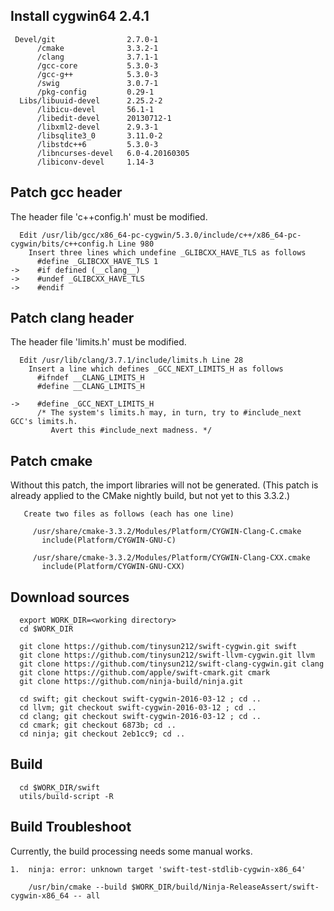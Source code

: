 
Install cygwin64 2.4.1
----------------------
```
 Devel/git                2.7.0-1
      /cmake              3.3.2-1
      /clang              3.7.1-1 
      /gcc-core           5.3.0-3
      /gcc-g++            5.3.0-3
      /swig               3.0.7-1
      /pkg-config         0.29-1
  Libs/libuuid-devel      2.25.2-2
      /libicu-devel       56.1-1
      /libedit-devel      20130712-1
      /libxml2-devel      2.9.3-1
      /libsqlite3_0       3.11.0-2
      /libstdc++6         5.3.0-3
      /libncurses-devel   6.0-4.20160305
      /libiconv-devel     1.14-3
```

Patch gcc header
----------------
  
  The header file 'c++config.h' must be modified.
```
  Edit /usr/lib/gcc/x86_64-pc-cygwin/5.3.0/include/c++/x86_64-pc-cygwin/bits/c++config.h Line 980
    Insert three lines which undefine _GLIBCXX_HAVE_TLS as follows
      #define _GLIBCXX_HAVE_TLS 1
->    #if defined (__clang__)
->    #undef _GLIBCXX_HAVE_TLS
->    #endif    
``` 

Patch clang header
------------------

  The header file 'limits.h' must be modified.
```
  Edit /usr/lib/clang/3.7.1/include/limits.h Line 28
    Insert a line which defines _GCC_NEXT_LIMITS_H as follows
      #ifndef __CLANG_LIMITS_H
      #define __CLANG_LIMITS_H

->    #define _GCC_NEXT_LIMITS_H
      /* The system's limits.h may, in turn, try to #include_next GCC's limits.h.
         Avert this #include_next madness. */
```

Patch cmake
-----------

  Without this patch, the import libraries will not be generated.
  (This patch is already applied to the CMake nightly build, but not yet to this 3.3.2.)
```
   Create two files as follows (each has one line)
 
     /usr/share/cmake-3.3.2/Modules/Platform/CYGWIN-Clang-C.cmake
       include(Platform/CYGWIN-GNU-C)
 
     /usr/share/cmake-3.3.2/Modules/Platform/CYGWIN-Clang-CXX.cmake
       include(Platform/CYGWIN-GNU-CXX)
```

Download sources
----------------
```
  export WORK_DIR=<working directory>
  cd $WORK_DIR
  
  git clone https://github.com/tinysun212/swift-cygwin.git swift
  git clone https://github.com/tinysun212/swift-llvm-cygwin.git llvm
  git clone https://github.com/tinysun212/swift-clang-cygwin.git clang
  git clone https://github.com/apple/swift-cmark.git cmark
  git clone https://github.com/ninja-build/ninja.git

  cd swift; git checkout swift-cygwin-2016-03-12 ; cd ..
  cd llvm; git checkout swift-cygwin-2016-03-12 ; cd ..
  cd clang; git checkout swift-cygwin-2016-03-12 ; cd ..
  cd cmark; git checkout 6873b; cd ..
  cd ninja; git checkout 2eb1cc9; cd ..
```
  
Build
-----
```
  cd $WORK_DIR/swift
  utils/build-script -R
```
  
Build Troubleshoot
------------------
Currently, the build processing needs some manual works.
```
1.  ninja: error: unknown target 'swift-test-stdlib-cygwin-x86_64'

    /usr/bin/cmake --build $WORK_DIR/build/Ninja-ReleaseAssert/swift-cygwin-x86_64 -- all
```	
